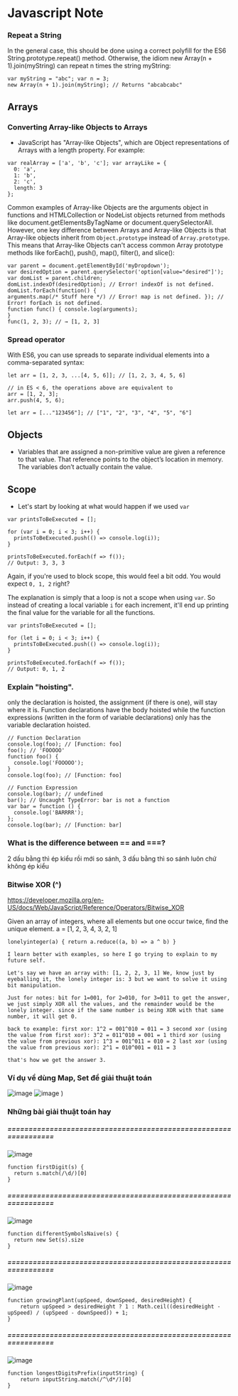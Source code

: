 # Javascript Note
### Repeat a String
In the general case, this should be done using a correct polyfill for the ES6 String.prototype.repeat() method. Otherwise, the idiom new     Array(n +       1).join(myString) can repeat n times the string myString:
```
var myString = "abc"; var n = 3;
new Array(n + 1).join(myString); // Returns "abcabcabc"
```

## Arrays
### Converting Array-like Objects to Arrays
* JavaScript has "Array-like Objects", which are Object representations of Arrays with a length property. For example:
```
var realArray = ['a', 'b', 'c']; var arrayLike = {
  0: 'a',
  1: 'b',
  2: 'c',
  length: 3
};
```

Common examples of Array-like Objects are the arguments object in functions and HTMLCollection or NodeList objects returned from methods like document.getElementsByTagName or document.querySelectorAll.
However, one key difference between Arrays and Array-like Objects is that Array-like objects inherit from `Object.prototype` instead of `Array.prototype`. This means that Array-like Objects can't access common Array
prototype methods like forEach(), push(), map(), filter(), and slice():
```
var parent = document.getElementById('myDropdown');
var desiredOption = parent.querySelector('option[value="desired"]'); var domList = parent.children;
domList.indexOf(desiredOption); // Error! indexOf is not defined. domList.forEach(function() {
arguments.map(/* Stuff here */) // Error! map is not defined. }); // Error! forEach is not defined.
function func() { console.log(arguments);
}
func(1, 2, 3); // → [1, 2, 3]
```

### Spread operator
With ES6, you can use spreads to separate individual elements into a comma-separated syntax:
```
let arr = [1, 2, 3, ...[4, 5, 6]]; // [1, 2, 3, 4, 5, 6]

// in ES < 6, the operations above are equivalent to
arr = [1, 2, 3];
arr.push(4, 5, 6);
```

```
let arr = [..."123456"]; // ["1", "2", "3", "4", "5", "6"]
```

## Objects
* Variables that are assigned a non-primitive value are given a reference to that value. That reference points to the object’s location in memory. The variables don’t actually contain the value.

## Scope
* Let's start by looking at what would happen if we used `var`
```
var printsToBeExecuted = [];

for (var i = 0; i < 3; i++) {  
  printsToBeExecuted.push(() => console.log(i));
}

printsToBeExecuted.forEach(f => f());  
// Output: 3, 3, 3
```
Again, if you're used to block scope, this would feel a bit odd. You would expect `0, 1, 2` right?

The explanation is simply that a loop is not a scope when using `var`. So instead of creating a local variable `i` for each increment, it'll end up printing the final value for the variable for all the functions.

```
var printsToBeExecuted = [];

for (let i = 0; i < 3; i++) {  
  printsToBeExecuted.push(() => console.log(i));
}

printsToBeExecuted.forEach(f => f());  
// Output: 0, 1, 2
```
### Explain "hoisting".
only the declaration is hoisted, the assignment (if there is one), will stay where it is.
Function declarations have the body hoisted while the function expressions (written in the form of variable declarations) only has the variable declaration hoisted.
```
// Function Declaration
console.log(foo); // [Function: foo]
foo(); // 'FOOOOO'
function foo() {
  console.log('FOOOOO');
}
console.log(foo); // [Function: foo]

// Function Expression
console.log(bar); // undefined
bar(); // Uncaught TypeError: bar is not a function
var bar = function () {
  console.log('BARRRR');
};
console.log(bar); // [Function: bar]
```
### What is the difference between == and ===?
2 dấu bằng thì ép kiểu rồi mới so sánh, 3 dấu bằng thì so sánh luôn chứ không ép kiểu


### Bitwise XOR (^)
https://developer.mozilla.org/en-US/docs/Web/JavaScript/Reference/Operators/Bitwise_XOR

Given an array of integers, where all elements but one occur twice, find the unique element.
a = [1, 2, 3, 4, 3, 2, 1]

```
lonelyinteger(a) { return a.reduce((a, b) => a ^ b) }
```
```
I learn better with examples, so here I go trying to explain to my future self.

Let's say we have an array with: [1, 2, 2, 3, 1] We, know just by eyeballing it, the lonely integer is: 3 but we want to solve it using bit manipulation.

Just for notes: bit for 1=001, for 2=010, for 3=011 to get the answer, we just simply XOR all the values, and the remainder would be the lonely integer. since if the same number is being XOR with that same number, it will get 0.

back to example: first xor: 1^2 = 001^010 = 011 = 3 second xor (using the value from first xor): 3^2 = 011^010 = 001 = 1 third xor (using the value from previous xor): 1^3 = 001^011 = 010 = 2 last xor (using the value from previous xor): 2^1 = 010^001 = 011 = 3

that's how we get the answer 3.
```
### Ví dụ về dùng Map, Set để giải thuật toán

![image](https://user-images.githubusercontent.com/61957094/121404997-b8504100-c986-11eb-9270-4d06f0964b48.png)
![image](https://user-images.githubusercontent.com/61957094/121405037-c1411280-c986-11eb-9a53-41cb2c5b2df4.png)
)

### Những bài giải thuật toán hay
##### ================================================================

![image](https://user-images.githubusercontent.com/61957094/121464214-a8178080-c9dd-11eb-99b3-d0ea837a6229.png)
```
function firstDigit(s) {
  return s.match(/\d/)[0]
}
```

##### ================================================================
![image](https://user-images.githubusercontent.com/61957094/121466669-0181ae80-c9e2-11eb-85c4-cd37d3d767b6.png)

```
function differentSymbolsNaive(s) {
  return new Set(s).size
}
```

##### ================================================================
![image](https://user-images.githubusercontent.com/61957094/121490927-b1194980-c9ff-11eb-8ba7-fb92f41dac83.png)

```
function growingPlant(upSpeed, downSpeed, desiredHeight) {
    return upSpeed > desiredHeight ? 1 : Math.ceil((desiredHeight - upSpeed) / (upSpeed - downSpeed)) + 1;
}
```


##### ================================================================
![image](https://user-images.githubusercontent.com/61957094/121522655-88a14780-ca1f-11eb-90fb-b85964bb87f4.png)

```
function longestDigitsPrefix(inputString) {
    return inputString.match(/^\d*/)[0]
}
```
